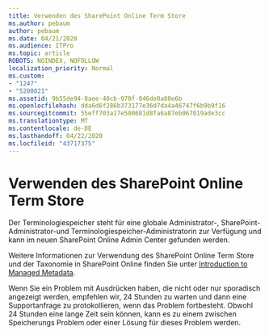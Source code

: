 ```yaml
---
title: Verwenden des SharePoint Online Term Store
ms.author: pebaum
author: pebaum
ms.date: 04/21/2020
ms.audience: ITPro
ms.topic: article
ROBOTS: NOINDEX, NOFOLLOW
localization_priority: Normal
ms.custom:
- "1247"
- "5200021"
ms.assetid: 9b55de94-8aee-40cb-970f-046de0a80e6b
ms.openlocfilehash: dda6d6f286b373177e36d7da4a46747f6b9b9f16
ms.sourcegitcommit: 55eff703a17e500681d8fa6a87eb067019ade3cc
ms.translationtype: MT
ms.contentlocale: de-DE
ms.lasthandoff: 04/22/2020
ms.locfileid: "43717375"
---
```

# <a name="how-to-use-the-sharepoint-online-term-store"></a>Verwenden des SharePoint Online Term Store

Der Terminologiespeicher steht für eine globale Administrator-, SharePoint-Administrator-und Terminologiespeicher-Administratorin zur Verfügung und kann im neuen SharePoint Online Admin Center gefunden werden.
  
Weitere Informationen zur Verwendung des SharePoint Online Term Store und der Taxonomie in SharePoint Online finden Sie unter [Introduction to Managed Metadata](https://go.microsoft.com/fwlink/?linkid=2044674&amp;clcid=0x409).
  
Wenn Sie ein Problem mit Ausdrücken haben, die nicht oder nur sporadisch angezeigt werden, empfehlen wir, 24 Stunden zu warten und dann eine Supportanfrage zu protokollieren, wenn das Problem fortbesteht. Obwohl 24 Stunden eine lange Zeit sein können, kann es zu einem zwischen Speicherungs Problem oder einer Lösung für dieses Problem werden.
  